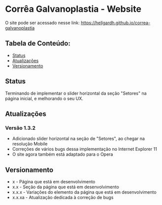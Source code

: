 # Corrêa Galvanoplastia - Website
O site pode ser acessado nesse link: https://hellgardh.github.io/correa-galvanoplastia

## Tabela de Conteúdo:
* [Status](#status)
* [Atualizações](#atualizações)
* [Versionamento](#versionamento)

## Status
Terminando de implementar o slider horizontal da seção "Setores" na página inicial, e melhorando o seu UX.

## Atualizações

### Versão 1.3.2
* Adicionado slider horizontal na seção de "Setores", ao chegar na resolução Mobile
* Correções de vários bugs dessa implementação no Internet Explorer 11
* O site agora também está adaptado para o Opera

## Versionamento
* x - Página que está em desenvolvimento
* x.x - Seção da página que está em desenvolvimento
* x.x.x - Variações do elemento da página que está em desenvolvimento
* x.x.xa - Atualização dedicada à correção de bugs
